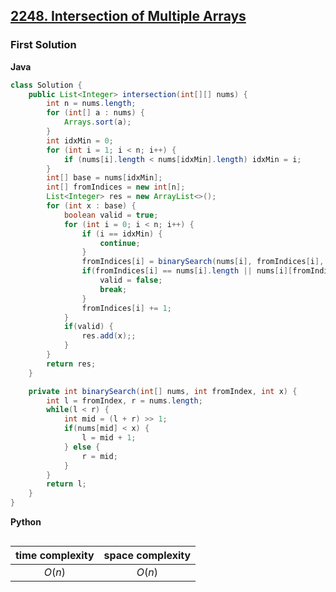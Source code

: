 ## [2248. Intersection of Multiple Arrays](https://leetcode.com/problems/intersection-of-multiple-arrays/)

### First Solution

**Java**

```java
class Solution {
    public List<Integer> intersection(int[][] nums) {
        int n = nums.length;
        for (int[] a : nums) {
            Arrays.sort(a);
        }
        int idxMin = 0;
        for (int i = 1; i < n; i++) {
            if (nums[i].length < nums[idxMin].length) idxMin = i;
        }
        int[] base = nums[idxMin];
        int[] fromIndices = new int[n];
        List<Integer> res = new ArrayList<>();
        for (int x : base) {
            boolean valid = true;
            for (int i = 0; i < n; i++) {
                if (i == idxMin) {
                    continue;
                }
                fromIndices[i] = binarySearch(nums[i], fromIndices[i], x);
                if(fromIndices[i] == nums[i].length || nums[i][fromIndices[i]] != x) {
                    valid = false;
                    break;
                }
                fromIndices[i] += 1;  
            }
            if(valid) {
                res.add(x);;
            }
        }
        return res;
    }

    private int binarySearch(int[] nums, int fromIndex, int x) {
        int l = fromIndex, r = nums.length;
        while(l < r) {
            int mid = (l + r) >> 1;
            if(nums[mid] < x) {
                l = mid + 1;
            } else {
                r = mid;
            }
        }
        return l;
    }
}
```
**Python**
```python

```

|time complexity|space complexity|
|:-:|:-:|
|$O(n)$|$O(n)$|

